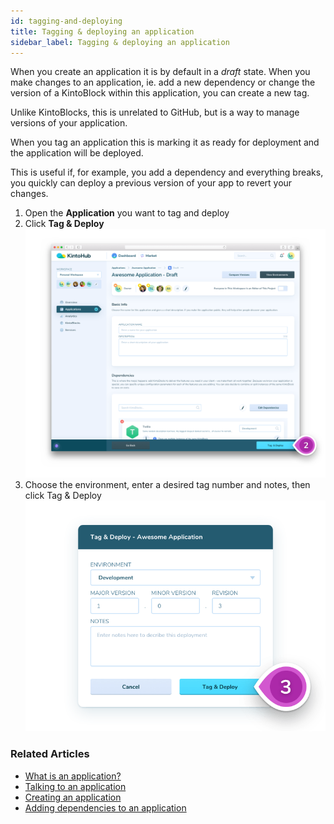 ```yaml
---
id: tagging-and-deploying
title: Tagging & deploying an application
sidebar_label: Tagging & deploying an application
---
```


When you create an application it is by default in a _draft_ state. When you make changes to an application, ie. add a new dependency or change the version of a KintoBlock within this application, you can create a new tag.  

Unlike KintoBlocks, this is unrelated to GitHub, but is a way to manage versions of your application.

When you tag an application this is marking it as ready for deployment and the application will be deployed.

This is useful if, for example, you add a dependency and everything breaks, you quickly can deploy a previous version of your app to revert your changes.

1. Open the **Application** you want to tag and deploy
2. Click **Tag & Deploy**  
![Screenshot - Tag and Deploy](/docs/images/tagging-and-deploying-1-2.png)
3. Choose the environment, enter a desired tag number and notes, then click Tag & Deploy
![Screenshot - Enter Info](/docs/images/tagging-and-deploying-3.png)

### Related Articles

* [What is an application?](what-is-an-application.md)
* [Talking to an application](talking-to-applications.md)
* [Creating an application](creating-an-application.md)
* [Adding dependencies to an application](adding-a-dependency.md)
